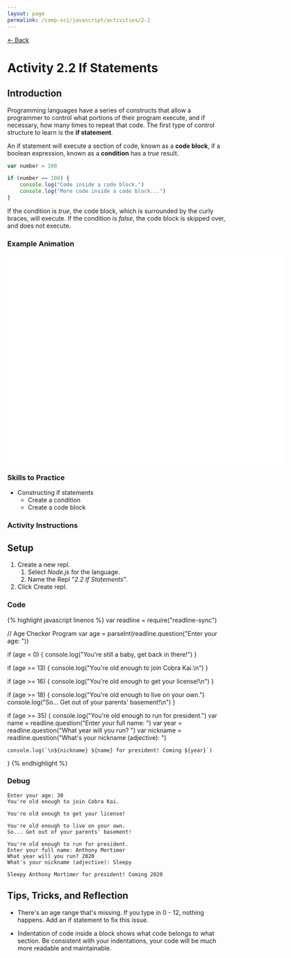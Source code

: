 ```yaml
---
layout: page
permalink: /comp-sci/javascript/activities/2-2
---
```


[← Back](../)

# Activity 2.2 If Statements

## Introduction

Programming languages have a series of constructs that allow a programmer to control what portions of their program execute, and if necessary, how many times to repeat that code. The first type of control structure to learn is the **if statement**.

An if statement will execute a section of code, known as a **code block**, if a boolean expression, known as a **condition** has a *true* result.

```js
var number = 100

if (number == 100) {
    console.log("Code inside a code block.")
    console.log("More code inside a code block...")
}
```

If the condition is *true*, the code block, which is surrounded by the curly braces, will execute. If the condition is *false*, the code block is skipped over, and does not execute.

### Example Animation

<!-- Begin Canvas Animation -->

<div id="animation_container" style="background-color:rgba(255, 255, 255, 1.00); width:640px; height:480px">
    <canvas id="canvas" width="640" height="480" style="position: absolute; display: block; background-color:rgba(255, 255, 255, 1.00);"></canvas>
    <div id="dom_overlay_container" style="pointer-events:none; overflow:hidden; width:640px; height:480px; position: absolute; left: 0px; top: 0px; display: block;">
    </div>
</div>

<script src="https://code.createjs.com/1.0.0/createjs.min.js"></script>
<script src="/assets/js/if-statement-animation.js"></script>
<script>
var canvas, stage, exportRoot, anim_container, dom_overlay_container, fnStartAnimation;
(function init() {
	canvas = document.getElementById("canvas");
	anim_container = document.getElementById("animation_container");
	dom_overlay_container = document.getElementById("dom_overlay_container");
	var comp=AdobeAn.getComposition("C756B9C09D06134D9B51CB30F8548AFC");
	var lib=comp.getLibrary();
	handleComplete({},comp);
})()
function handleComplete(evt,comp) {
	//This function is always called, irrespective of the content. You can use the variable "stage" after it is created in token create_stage.
	var lib=comp.getLibrary();
	var ss=comp.getSpriteSheet();
	exportRoot = new lib.IfStatementAnimation();
	stage = new lib.Stage(canvas);	
	//Registers the "tick" event listener.
	fnStartAnimation = function() {
		stage.addChild(exportRoot);
		createjs.Ticker.framerate = lib.properties.fps;
		createjs.Ticker.addEventListener("tick", stage);
	}	    
	//Code to support hidpi screens and responsive scaling.
	AdobeAn.makeResponsive(true,'width',false,1,[canvas,anim_container,dom_overlay_container]);	
	AdobeAn.compositionLoaded(lib.properties.id);
	fnStartAnimation();
}
</script>

<!-- End Canvas Animation -->

### Skills to Practice

- Constructing if statements
    - Create a condition
    - Create a code block

### Activity Instructions

## Setup

1. Create a new repl.
    1. Select *Node.js* for the language.
    2. Name the Repl "*2.2 If Statements*".
2. Click Create repl.

### Code

{% highlight javascript linenos %}
var readline = require("readline-sync")

// Age Checker Program
var age = parseInt(readline.question("Enter your age: "))

if (age < 0) {
    console.log("You're still a baby, get back in there!")
}

if (age >= 13) {
    console.log("You're old enough to join Cobra Kai.\n")
}

if (age >= 16) {
    console.log("You're old enough to get your license!\n")
}

if (age >= 18) {
    console.log("You're old enough to live on your own.")
    console.log("So... Get out of your parents' basement!\n")
}

if (age >= 35) {
    console.log("You're old enough to run for president.")
    var name = readline.question("Enter your full name: ")
    var year = readline.question("What year will you run? ")
    var nickname = readline.question("What's your nickname (adjective): ")
    
    console.log(`\n${nickname} ${name} for president! Coming ${year}`)
}
{% endhighlight %}

### Debug

```
Enter your age: 30
You're old enough to join Cobra Kai.

You're old enough to get your license!

You're old enough to live on your own.
So... Get out of your parents' basement!

You're old enough to run for president.
Enter your full name: Anthony Mortimer
What year will you run? 2020
What's your nickname (adjective): Sleepy

Sleepy Anthony Mortimer for president! Coming 2020
```

## Tips, Tricks, and Reflection

- There's an age range that's missing. If you type in 0 - 12, nothing happens. Add an if statement to fix this issue.

- Indentation of code inside a block shows what code belongs to what section. Be consistent with your indentations, your code will be much more readable and maintainable.